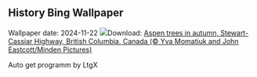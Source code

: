 ## History Bing Wallpaper
Wallpaper date: 2024-11-22
![](https://www.bing.com/th?id=OHR.AspenTrees_EN-CA3238986123_UHD.jpg&w=1000)Download: [Aspen trees in autumn, Stewart-Cassiar Highway, British Columbia, Canada (© Yva Momatiuk and John Eastcott/Minden Pictures)](https://www.bing.com/th?id=OHR.AspenTrees_EN-CA3238986123_UHD.jpg)

Auto get programm by LtgX
